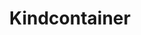 ---
title: Kindcontainer
categories:
  - other
docs:
  - id: java
    url: https://github.com/dajudge/kindcontainer
    maintainer: community
    example: |
      ```java
      var kind = new KindContainer<>();
      kind.start();
      ```
description: |
  Kindcontainer provides ephemeral Kubernetes clusters for integration testing.
---